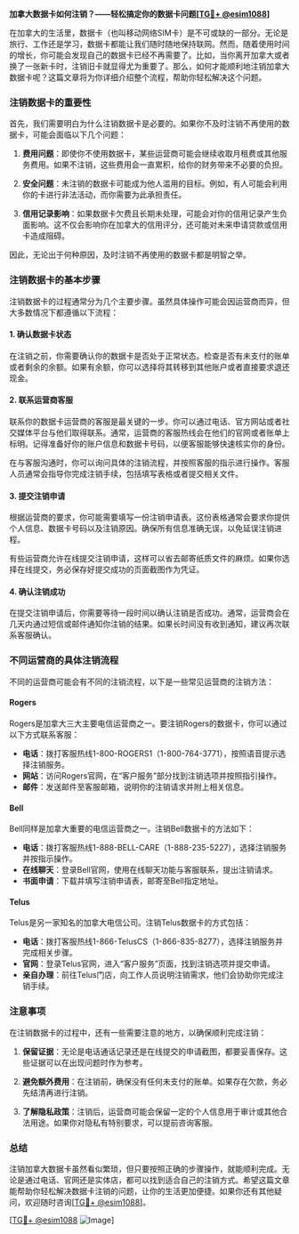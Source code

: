 **加拿大数据卡如何注销？——轻松搞定你的数据卡问题[[TG💪+ @esim1088](https://t.me/s/esim1088)]**

在加拿大的生活里，数据卡（也叫移动网络SIM卡）是不可或缺的一部分。无论是旅行、工作还是学习，数据卡都能让我们随时随地保持联网。然而，随着使用时间的增长，你可能会发现自己的数据卡已经不再需要了。比如，当你离开加拿大或者换了一张新卡时，注销旧卡就显得尤为重要了。那么，如何才能顺利地注销加拿大数据卡呢？这篇文章将为你详细介绍整个流程，帮助你轻松解决这个问题。

### 注销数据卡的重要性

首先，我们需要明白为什么注销数据卡是必要的。如果你不及时注销不再使用的数据卡，可能会面临以下几个问题：

1. **费用问题**：即使你不使用数据卡，某些运营商可能会继续收取月租费或其他服务费用。如果不注销，这些费用会一直累积，给你的财务带来不必要的负担。
   
2. **安全问题**：未注销的数据卡可能成为他人滥用的目标。例如，有人可能会利用你的卡进行非法活动，而你需要为此承担责任。

3. **信用记录影响**：如果数据卡欠费且长期未处理，可能会对你的信用记录产生负面影响。这不仅会影响你在加拿大的信用评分，还可能对未来申请贷款或信用卡造成阻碍。

因此，无论出于何种原因，及时注销不再使用的数据卡都是明智之举。

### 注销数据卡的基本步骤

注销数据卡的过程通常分为几个主要步骤。虽然具体操作可能会因运营商而异，但大多数情况下都遵循以下流程：

#### 1. 确认数据卡状态

在注销之前，你需要确认你的数据卡是否处于正常状态。检查是否有未支付的账单或者剩余的余额。如果有余额，你可以选择将其转移到其他账户或者直接要求退还现金。

#### 2. 联系运营商客服

联系你的数据卡运营商的客服是最关键的一步。你可以通过电话、官方网站或者社交媒体平台与他们取得联系。通常，运营商的客服热线会在他们的官网或者账单上标明。记得准备好你的账户信息和数据卡号码，以便客服能够快速核实你的身份。

在与客服沟通时，你可以询问具体的注销流程，并按照客服的指示进行操作。客服人员通常会指导你完成注销手续，包括填写表格或者提交相关文件。

#### 3. 提交注销申请

根据运营商的要求，你可能需要填写一份注销申请表。这份表格通常会要求你提供个人信息、数据卡号码以及注销原因。确保所有信息准确无误，以免延误注销进程。

有些运营商允许在线提交注销申请，这样可以省去邮寄纸质文件的麻烦。如果你选择在线提交，务必保存好提交成功的页面截图作为凭证。

#### 4. 确认注销成功

在提交注销申请后，你需要等待一段时间以确认注销是否成功。通常，运营商会在几天内通过短信或邮件通知你注销的结果。如果长时间没有收到通知，建议再次联系客服确认。

### 不同运营商的具体注销流程

不同的运营商可能会有不同的注销流程，以下是一些常见运营商的注销方法：

#### Rogers

Rogers是加拿大三大主要电信运营商之一。要注销Rogers的数据卡，你可以通过以下方式联系客服：

- **电话**：拨打客服热线1-800-ROGERS1（1-800-764-3771），按照语音提示选择注销服务。
- **网站**：访问Rogers官网，在“客户服务”部分找到注销选项并按照指引操作。
- **邮件**：发送邮件至客服邮箱，说明你的注销请求并附上相关信息。

#### Bell

Bell同样是加拿大重要的电信运营商之一。注销Bell数据卡的方法如下：

- **电话**：拨打客服热线1-888-BELL-CARE（1-888-235-5227），选择注销服务并按指示操作。
- **在线聊天**：登录Bell官网，使用在线聊天功能与客服联系，提出注销请求。
- **书面申请**：下载并填写注销申请表，邮寄至Bell指定地址。

#### Telus

Telus是另一家知名的加拿大电信公司。注销Telus数据卡的方式包括：

- **电话**：拨打客服热线1-866-TelusCS（1-866-835-8277），选择注销服务并完成相关步骤。
- **官网**：登录Telus官网，进入“客户服务”页面，找到注销选项并提交申请。
- **亲自办理**：前往Telus门店，向工作人员说明注销需求，他们会协助你完成注销手续。

### 注意事项

在注销数据卡的过程中，还有一些需要注意的地方，以确保顺利完成注销：

1. **保留证据**：无论是电话通话记录还是在线提交的申请截图，都要妥善保存。这些证据可以在出现问题时作为参考。

2. **避免额外费用**：在注销前，确保没有任何未支付的账单。如果存在欠款，务必先结清再进行注销。

3. **了解隐私政策**：注销后，运营商可能会保留一定的个人信息用于审计或其他合法用途。如果你对隐私有特别要求，可以提前咨询客服。

### 总结

注销加拿大数据卡虽然看似繁琐，但只要按照正确的步骤操作，就能顺利完成。无论是通过电话、官网还是实体店，都可以找到适合自己的注销方式。希望这篇文章能帮助你轻松解决数据卡注销的问题，让你的生活更加便捷。如果你还有其他疑问，欢迎随时咨询[[TG💪+ @esim1088](https://t.me/s/esim1088)]。

[[TG💪+ @esim1088](https://t.me/s/esim1088) ![Image](https://i.postimg.cc/4NQfJmqS/Snipaste-2025-05-13-00-14-12.png)]